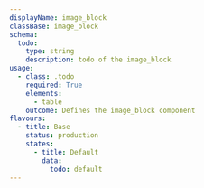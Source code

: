 ```yaml
---
displayName: image_block
classBase: image_block
schema:
  todo:
    type: string
    description: todo of the image_block
usage:
  - class: .todo
    required: True
    elements:
      - table
    outcome: Defines the image_block component
flavours:
  - title: Base
    status: production
    states:
      - title: Default
        data:
          todo: default
---
```

